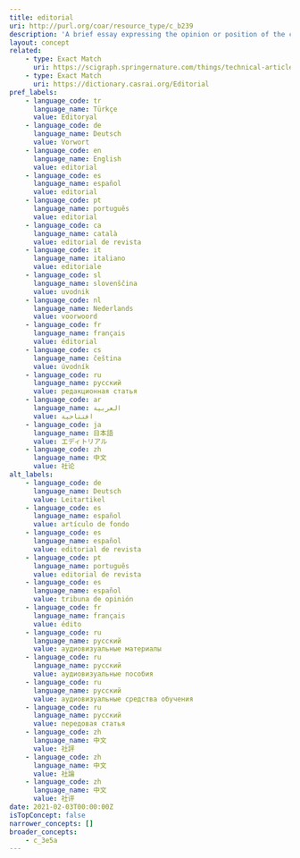 ```yaml
---
title: editorial
uri: http://purl.org/coar/resource_type/c_b239
description: 'A brief essay expressing the opinion or position of the chief editor(s) of a (academic) journal with respect to a current political, social, cultural, or professional issue. Adapted from ODLIS [Source: http://www.abc-clio.com/ODLIS/odlis_e.aspx ]'
layout: concept
related:
    - type: Exact Match
      uri: https://scigraph.springernature.com/things/technical-article-types/editorial-notes
    - type: Exact Match
      uri: https://dictionary.casrai.org/Editorial
pref_labels:
    - language_code: tr
      language_name: Türkçe
      value: Editoryal
    - language_code: de
      language_name: Deutsch
      value: Vorwort
    - language_code: en
      language_name: English
      value: editorial
    - language_code: es
      language_name: español
      value: editorial
    - language_code: pt
      language_name: português
      value: editorial
    - language_code: ca
      language_name: català
      value: editorial de revista
    - language_code: it
      language_name: italiano
      value: editoriale
    - language_code: sl
      language_name: slovenščina
      value: uvodnik
    - language_code: nl
      language_name: Nederlands
      value: voorwoord
    - language_code: fr
      language_name: français
      value: éditorial
    - language_code: cs
      language_name: čeština
      value: úvodník
    - language_code: ru
      language_name: русский
      value: редакционная статья
    - language_code: ar
      language_name: العربية
      value: افتتاحية
    - language_code: ja
      language_name: 日本語
      value: エディトリアル
    - language_code: zh
      language_name: 中文
      value: 社论
alt_labels:
    - language_code: de
      language_name: Deutsch
      value: Leitartikel
    - language_code: es
      language_name: español
      value: artículo de fondo
    - language_code: es
      language_name: español
      value: editorial de revista
    - language_code: pt
      language_name: português
      value: editorial de revista
    - language_code: es
      language_name: español
      value: tribuna de opinión
    - language_code: fr
      language_name: français
      value: édito
    - language_code: ru
      language_name: русский
      value: аудиовизуальные материалы
    - language_code: ru
      language_name: русский
      value: аудиовизуальные пособия
    - language_code: ru
      language_name: русский
      value: аудиовизуальные средства обучения
    - language_code: ru
      language_name: русский
      value: передовая статья
    - language_code: zh
      language_name: 中文
      value: 社評
    - language_code: zh
      language_name: 中文
      value: 社論
    - language_code: zh
      language_name: 中文
      value: 社评
date: 2021-02-03T00:00:00Z
isTopConcept: false
narrower_concepts: []
broader_concepts:
    - c_3e5a
---
```


